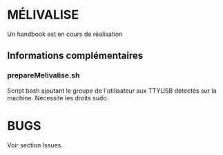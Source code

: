 # MÉLIVALISE

Un handbook est en cours de réalisation

## Informations complémentaires

### prepareMelivalise.sh

Script bash ajoutant le groupe de l'utilisateur aux TTYUSB détectés sur la machine. Nécessite les droits sudo.

# BUGS

Voir section Issues.

